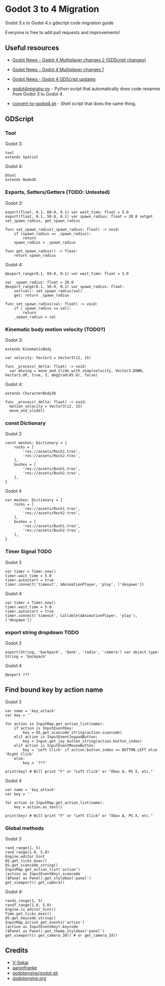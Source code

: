 # Godot 3 to 4 Migration

Godot 3.x to Godot 4.x gdscript code migration guide

Everyone is free to add pull requests and improvements!

## Useful resources

* [Godot News - Godot 4 Multiplayer changes 2 (GDScript changes)](https://godotengine.org/article/multiplayer-changes-godot-4-0-report-2)
* [Godot News - Godot 4 Multiplayer changes 1](https://godotengine.org/article/multiplayer-changes-godot-4-0-report-1)
* [Godot News - Godot 4 GDScript updates](https://godotengine.org/article/gdscript-progress-report-feature-complete-40)

* [godot4migrator.py](https://github.com/V-Sekai/gd3to4/blob/main/godot4migrator.py) - Python script that automatically does code renames from Godot 3 to Godot 4.
* [convert-to-godot4.sh](https://gist.github.com/aaronfranke/79b424226475d277d0035b7835b09c5f) - Shell script that does the same thing.

## GDScript

### Tool

Godot 3:
```gdscript
tool
extends Spatial
```

Godot 4:
```gdscript
@tool
extends Node3D
```

### Exports, Setters/Getters (TODO: Untested)

Godot 3:
```gdscript
export(float, 0.1, 60.0, 0.1) var wait_time: float = 5.0
export(float, 0.1, 50.0, 0.1) var spawn_radius: float = 20.0 setget set_spawn_radius, get_spawn_radius

func set_spawn_radius(_spawn_radius: float) -> void:
	if (spawn_radius == _spawn_radius):
		return
	spawn_radius = _spawn_radius

func get_spawn_radius() -> float:
	return spawn_radius
```

Godot 4:
```gdscript
@export_range(0.1, 60.0, 0.1) var wait_time: float = 5.0

var _spawn_radius: float = 20.0
@export_range(0.1, 50.0, 0.1) var spawn_radius: float:
	set(val): set_spawn_radius(val)
	get: return _spawn_radius

func set_spawn_radius(val: float) -> void:
	if (_spawn_radius == val):
		return
	_spawn_radius = val
```

### Kinematic body motion velocity (TODO?)

Godot 3:
```gdscript
extends KinematicBody

var velocity: Vector3 = Vector3(12, 15)

func _process(_delta: float) -> void:
  var moving = move_and_slide_with_snap(velocity, Vector3.DOWN, Vector3.UP, true, 3, deg2rad(45.0), false)
```

Godot 4:
```gdscript
extends CharacterBody3D

func _process(_delta: float) -> void:
  motion_velocity = Vector3(12, 15)
  move_and_slide()
```

### const Dictionary

Godot 3
```gdscript
const meshes: Dictionary = {
	rocks = [
		'res://assets/Rock1.tres',
		'res://assets/Rock2.tres',
	],
	bushes = [
		'res://assets/Bush1.tres',
		'res://assets/Bush2.tres',
	],
}
```

Godot 4
```gdscript
var meshes: Dictionary = {
	rocks = [
		'res://assets/Rock1.tres',
		'res://assets/Rock2.tres',
	],
	bushes = [
		'res://assets/Bush1.tres',
		'res://assets/Bush2.tres',
	],
}
```

### Timer Signal TODO

Godot 3
```gdscript
var timer = Timer.new()
timer.wait_time = 5.0
timer.autostart = true
timer.connect('timeout', $AnimationPlayer, 'play', ['despawn'])
```

Godot 4
```gdscript
var timer = Timer.new()
timer.wait_time = 5.0
timer.autostart = true
timer.connect('timeout', Callable($AnimationPlayer, 'play'), ['despawn'])
```

### export string dropdown TODO

Godot 3
```gdscript
export(String, 'backpack', 'book', 'radio', 'camera') var object_type: String = 'backpack'
```

Godot 4
```gdscript
@export ???
```

## Find bound key by action name

Godot 3
```gdscript
var name = 'key_attack'
var key = ''

for action in InputMap.get_action_list(name):
	if action is InputEventKey:
		key = OS.get_scancode_string(action.scancode)
	elif action is InputEventJoypadButton:
		key = Input.get_joy_button_string(action.button_index)
	elif action is InputEventMouseButton:
		key = 'Left Click' if action.button_index == BUTTON_LEFT else 'Right Click'
	else:
		key = '???'

print(key) # Will print "F" or "Left Click" or "Xbox A, PS X, etc."
```

Godot 4
```gdscript
var name = 'key_attack'
var key = ''

for action in InputMap.get_action_list(name):
	key = action.as_text()

print(key) # Will print "F" or "Left Click" or "Xbox A, PS X, etc."
```

### Global methods

Godot 3
```gdscript
rand_range(1, 5)
rand_range(1.0, 5.0)
Engine.editor_hint
OS.get_ticks_msec()
OS.get_scancode_string()
InputMap.get_action_list('action')
(action as InputEventKey).scancode
($Panel as Panel).get_stylebox('panel')
get_viewport().get_camera()
```

Godot 4:
```gdscript
randi_range(1, 5)
randf_range(1.0, 5.0)
Engine.is_editor_hint()
Time.get_ticks_msec()
OS.get_keycode_string()
InputMap.action_get_events('action')
(action as InputEventKey).keycode
($Panel as Panel).get_theme_stylebox('panel')
get_viewport().get_camera_3d() # or get_camera_2d()
```

## Credits

* [V-Sekai](https://github.com/V-Sekai)
* [aaronfranke](https://gist.github.com/aaronfranke)
* [godotengine/godot.git](https://github.com/godotengine/godot)
* [godotengine.org](https://godotengine.org)
